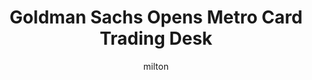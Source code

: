 ---
layout: post
title: "Goldman Sachs Opens Metro Card Trading Desk"
author: milton
categories: [  ]
image: assets/images/CFO-Sitting.jpg
featured: false
hidden: true
---